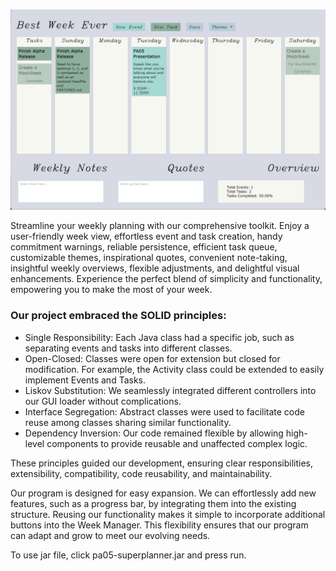 ![img_1.png](img.png)

Streamline your weekly planning with our comprehensive toolkit. Enjoy a user-friendly week view, effortless event and
task creation, handy commitment warnings, reliable persistence, efficient task queue, customizable themes, inspirational
quotes, convenient note-taking, insightful weekly overviews, flexible adjustments, and delightful visual enhancements.
Experience the perfect blend of simplicity and functionality, empowering you to make the most of your week.

### Our project embraced the SOLID principles:

- Single Responsibility: Each Java class had a specific job, such as separating events and tasks into different classes.
- Open-Closed: Classes were open for extension but closed for modification. For example, the Activity class could be
  extended to easily implement Events and Tasks.
- Liskov Substitution: We seamlessly integrated different controllers into our GUI loader without complications.
- Interface Segregation: Abstract classes were used to facilitate code reuse among classes sharing similar
  functionality.
- Dependency Inversion: Our code remained flexible by allowing high-level components to provide reusable and unaffected
  complex logic.

These principles guided our development, ensuring clear responsibilities, extensibility, compatibility, code
reusability, and maintainability.

Our program is designed for easy expansion. We can effortlessly add new features, such as a progress bar, by integrating
them into the existing structure. Reusing our functionality makes it simple to incorporate additional buttons into the
Week Manager. This flexibility ensures that our program can adapt and grow to meet our evolving needs.

To use jar file, click pa05-superplanner.jar and press run.